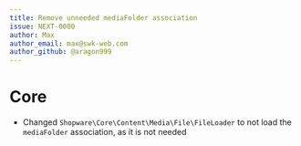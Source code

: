 ```yaml
---
title: Remove unneeded mediaFolder association
issue: NEXT-0000
author: Max
author_email: max@swk-web.com
author_github: @aragon999
---
```

# Core
* Changed `Shopware\Core\Content\Media\File\FileLoader` to not load the `mediaFolder` association, as it is not needed
